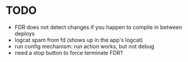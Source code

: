 # TODO

  - FDR does not detect changes if you happen to compile in between deploys
  - logcat spam from fd (shows up in the app's logcat)
  - run config mechanism: run action works, but not debug
  - need a stop button to force terminate FDR?

